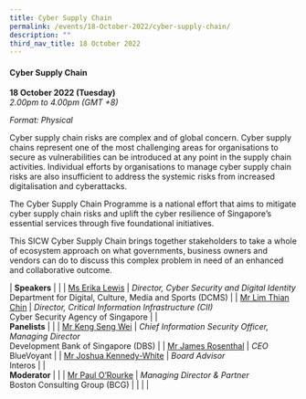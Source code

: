```yaml
---
title: Cyber Supply Chain
permalink: /events/18-October-2022/cyber-supply-chain/
description: ""
third_nav_title: 18 October 2022
---
```

#### **Cyber Supply Chain**

**18 October 2022 (Tuesday)**  
*2.00pm to 4.00pm (GMT +8)*

*Format: Physical*

Cyber supply chain risks are complex and of global concern. Cyber supply chains represent one of the most challenging areas for organisations to secure as vulnerabilities can be introduced at any point in the supply chain activities. Individual efforts by organisations to manage cyber supply chain risks are also insufficient to address the systemic risks from increased digitalisation and cyberattacks.  
 
The Cyber Supply Chain Programme is a national effort that aims to mitigate cyber supply chain risks and uplift the cyber resilience of Singapore’s essential services through five foundational initiatives. 

This SICW Cyber Supply Chain brings together stakeholders to take a whole of ecosystem approach on what governments, business owners and vendors can do to discuss this complex problem in need of an enhanced and collaborative outcome.

| **Speakers**          |                                                              |
| [Ms Erika Lewis](/speaker-erika-lewis)  | *Director, Cyber Security and Digital Identity*<br>Department for Digital, Culture, Media and Sports (DCMS)                  |
| [Mr Lim Thian Chin](/speaker-lim-thian-chin)  | *Director, Critical Information Infrastructure (CII)*<br>Cyber Security Agency of Singapore                  |
| <br> **Panelists**    |                                                              |
| [Mr Keng Seng Wei](/speaker-Keng-Seng-Wei)  | *Chief Information Security Officer, Managing Director*<br>Development Bank of Singapore (DBS)              |
| [Mr James Rosenthal](/speaker-James-Rosenthal)  | *CEO*<br>BlueVoyant        |
| [Mr Joshua Kennedy-White](/speaker-Joshua-Kennedy-White)  | *Board Advisor*<br>Interos        |
| <br> **Moderator**          |                                                              |
| [Mr Paul O’Rourke](/moderator-paul-orourke)  | *Managing Director & Partner*<br>Boston Consulting Group (BCG)                  |
| | |